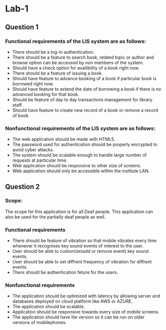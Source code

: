 # Lab-1

## Question 1

### Functional requirements of the LIS system are as follows:

* There should be a log-in authentication.
* There should be a feature to search book, related topic or author and browse option can be accessed by non members of the system. 
* Should have a check option for availibility of a book right now.
* There should be a feature of issuing a book.
* Should have feature to advance booking of a book if particular book is borrowed right now. 
* Should have feature to extend the date of borrowing a book if there is no advanced booking for that book.
* Should be feature of day to day transactions management for library staff.
* Should have feature to create new record of a book or remove a record of book.

### Nonfunctional requirements of the LIS system are as follows:

* The web application should be made with HTML5.
* The password used for authentication should be properly encrypted to avoid cyber attacks.
* The system should be scalable enough to handle large number of requests at particular time.
* Web application should be responsive to other size of screens.
* Web application should only be accessible within the institute LAN.


##
## Question 2

### Scope:
The scope for this application is for all Deaf people. This application can also be used for the partially deaf people as well. 

### Functional requirements 

* There should be feature of vibration so that mobile vibrates every time whenever it recognises key sound events of interest to the user.
* User should be able to customize(add or remove event) key sound events.
* User should be able to set diffrent frequency of vibration for diffrent events.
* There should be authentication feture for the users.


### Nonfunctional requirements

* The application should be optimized with latency by allowing server and databases deployed on cloud platform like AWS or AZURE.
* The application should be scalable. 
* Application should be responsive towards every size of mobile screens.
* The application should have lite version so it can be run on older versions of mobilephones.
